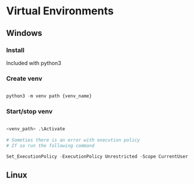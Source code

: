# Virtual Environments
## Windows

### Install
Included with python3

### Create venv

~~~ python

python3 -m venv path {venv_name}

~~~


### Start/stop venv 

~~~ python

<venv_path> .\Activate
 
# Someties there is an error with execution policy
# If so run the following command

Set_ExecutionPolicy -ExecutionPolicy Unrestricted -Scope CurrentUser

~~~

## Linux